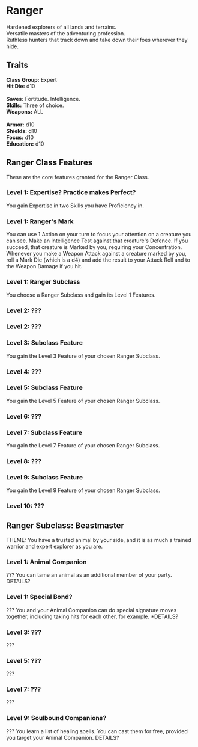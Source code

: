 # Ranger
Hardened explorers of all lands and terrains. <br>
Versatile masters of the adventuring profession. <br>
Ruthless hunters that track down and take down their foes wherever they hide. <br>

## Traits
**Class Group:** Expert <br>
**Hit Die:** d10 <br>
<br>
**Saves:** Fortitude. Intelligence. <br>
**Skills:** Three of choice. <br>
**Weapons:** ALL <br>
<br>
**Armor:** d10 <br>
**Shields:** d10 <br>
**Focus:** d10 <br>
**Education:** d10 <br>

## Ranger Class Features
These are the core features granted for the Ranger Class.

### Level 1: Expertise? Practice makes Perfect?
You gain Expertise in two Skills you have Proficiency in.
### Level 1: Ranger's Mark
You can use 1 Action on your turn to focus your attention on a creature you can see. Make an Intelligence Test against that creature's Defence. If you succeed, that creature is Marked by you, requiring your Concentration. <br>
Whenever you make a Weapon Attack against a creature marked by you, roll a Mark Die (which is a d4) and add the result to your Attack Roll and to the Weapon Damage if you hit.
### Level 1: Ranger Subclass
You choose a Ranger Subclass and gain its Level 1 Features.

### Level 2: ???

### Level 2: ???

### Level 3: Subclass Feature
You gain the Level 3 Feature of your chosen Ranger Subclass.

### Level 4: ???

### Level 5: Subclass Feature
You gain the Level 5 Feature of your chosen Ranger Subclass.

### Level 6: ???

### Level 7: Subclass Feature
You gain the Level 7 Feature of your chosen Ranger Subclass.

### Level 8: ???

### Level 9: Subclass Feature
You gain the Level 9 Feature of your chosen Ranger Subclass.

### Level 10: ???

## Ranger Subclass: Beastmaster
THEME: You have a trusted animal by your side, and it is as much a trained warrior and expert explorer as you are.

### Level 1: Animal Companion
??? You can tame an animal as an additional member of your party. DETAILS?
### Level 1: Special Bond?
??? You and your Animal Companion can do special signature moves together, including taking hits for each other, for example. *DETAILS?

### Level 3: ???
???

### Level 5: ???
???

### Level 7: ???
???

### Level 9: Soulbound Companions?
??? You learn a list of healing spells. You can cast them for free, provided you target your Animal Companion. DETAILS?
